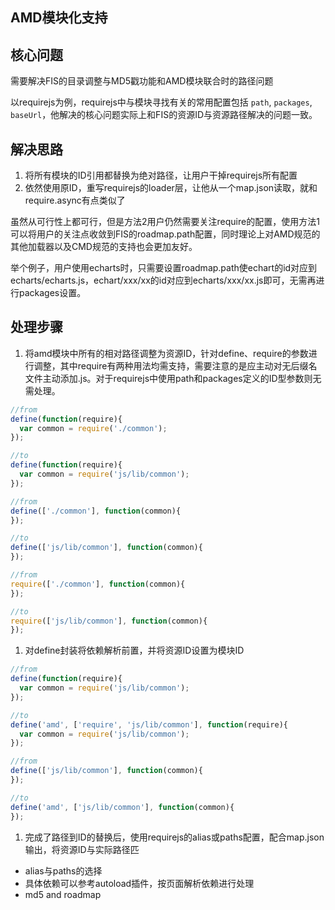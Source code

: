 AMD模块化支持
----------------------

## 核心问题

需要解决FIS的目录调整与MD5戳功能和AMD模块联合时的路径问题

以requirejs为例，requirejs中与模块寻找有关的常用配置包括 `path`, `packages`, `baseUrl`，他解决的核心问题实际上和FIS的资源ID与资源路径解决的问题一致。

## 解决思路

1.  将所有模块的ID引用都替换为绝对路径，让用户干掉requirejs所有配置
2.  依然使用原ID，重写requirejs的loader层，让他从一个map.json读取，就和require.async有点类似了

虽然从可行性上都可行，但是方法2用户仍然需要关注require的配置，使用方法1可以将用户的关注点收敛到FIS的roadmap.path配置，同时理论上对AMD规范的其他加载器以及CMD规范的支持也会更加友好。

举个例子，用户使用echarts时，只需要设置roadmap.path使echart的id对应到echarts/echarts.js，echart/xxx/xx的id对应到echarts/xxx/xx.js即可，无需再进行packages设置。

## 处理步骤

1. 将amd模块中所有的相对路径调整为资源ID，针对define、require的参数进行调整，其中require有两种用法均需支持，需要注意的是应主动对无后缀名文件主动添加.js。对于requirejs中使用path和packages定义的ID型参数则无需处理。
  
  ```javascript
  //from
  define(function(require){
    var common = require('./common');
  });
  
  //to
  define(function(require){
    var common = require('js/lib/common');
  });
  ```

  ```javascript
  //from
  define(['./common'], function(common){
  });
  
  //to
  define(['js/lib/common'], function(common){
  });
  ```

  ```javascript
  //from
  require(['./common'], function(common){
  });
  
  //to
  require(['js/lib/common'], function(common){
  });
  ```

1. 对define封装将依赖解析前置，并将资源ID设置为模块ID

  ```javascript
  //from
  define(function(require){
    var common = require('js/lib/common');
  });
  
  //to
  define('amd', ['require', 'js/lib/common'], function(require){
    var common = require('js/lib/common');
  });
  ```

  ```javascript
  //from
  define(['js/lib/common'], function(common){
  });
  
  //to
  define('amd', ['js/lib/common'], function(common){
  });
  ```


1. 完成了路径到ID的替换后，使用requirejs的alias或paths配置，配合map.json输出，将资源ID与实际路径匹

  - alias与paths的选择
  - 具体依赖可以参考autoload插件，按页面解析依赖进行处理
  - md5 and roadmap
